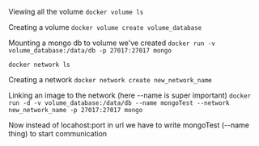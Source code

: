 Viewing all the volume
```docker volume ls```

Creating a volume
``` docker volume create volume_database ```

Mounting a mongo db to volume we've created
```docker run -v volume_database:/data/db -p 27017:27017 mongo```




```docker network ls```

Creating a network
```docker network create new_network_name```

Linking an image to the network (here --name is super important)
```docker run -d -v volume_database:/data/db --name mongoTest --network new_network_name -p 27017:27017 mongo```

Now instead of locahost:port in url we have to write mongoTest (--name thing) to start communication